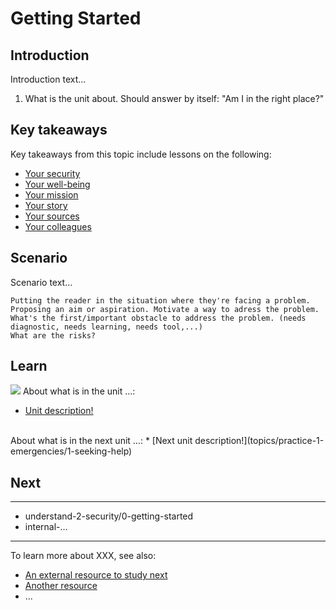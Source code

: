 # Getting Started
## Introduction
Introduction text...
1. What is the unit about. Should answer by itself: "Am I in the right place?"


## Key takeaways
Key takeaways from this topic include lessons on the following:
- [Your security](en/topics/understand-2-security/1-your-security/1-intro.md)
- [Your well-being](en/topics/understand-2-security/2-your-well-being/1-intro.md)
- [Your mission](en/topics/understand-2-security/3-your-mission-hrd/1-intro.md)
- [Your story](en/topics/understand-2-security/3-your-story-journo/1-intro.md)
- [Your sources](en/topics/understand-2-security/4-your-sources-journo/1-intro.md)
- [Your colleagues](en/topics/understand-2-security/5-your-colleagues/1-intro.md)

## Scenario


Scenario text...

    Putting the reader in the situation where they're facing a problem.
    Proposing an aim or aspiration. Motivate a way to adress the problem.
    What's the first/important obstacle to address the problem. (needs diagnostic, needs learning, needs tool,...)
    What are the risks?



## Learn
![](recap.png)
About what is in the unit ...:
* [Unit description!](topics/practice-1-emergencies/1-seeking-help)
<br>
About what is in the next unit ...:
* [Next unit description!](topics/practice-1-emergencies/1-seeking-help)
<br>


## Next
---
- understand-2-security/0-getting-started
- internal-...
---
To learn more about XXX, see also:
 * [An external resource to study next](en/topics/_topic/_unit/index.md)
 * [Another resource](en/topics/_topic/_unit/index.md)
 * ...



